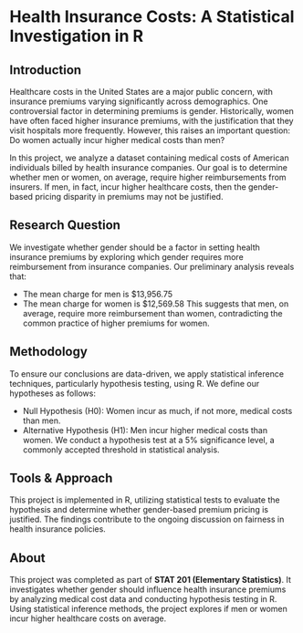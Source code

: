 # Health Insurance Costs: A Statistical Investigation in R

## Introduction
Healthcare costs in the United States are a major public concern, with insurance premiums varying significantly across demographics. One controversial factor in determining premiums is gender. Historically, women have often faced higher insurance premiums, with the justification that they visit hospitals more frequently. However, this raises an important question: Do women actually incur higher medical costs than men?

In this project, we analyze a dataset containing medical costs of American individuals billed by health insurance companies. Our goal is to determine whether men or women, on average, require higher reimbursements from insurers. If men, in fact, incur higher healthcare costs, then the gender-based pricing disparity in premiums may not be justified.

## Research Question
We investigate whether gender should be a factor in setting health insurance premiums by exploring which gender requires more reimbursement from insurance companies. Our preliminary analysis reveals that:

- The mean charge for men is $13,956.75
- The mean charge for women is $12,569.58
This suggests that men, on average, require more reimbursement than women, contradicting the common practice of higher premiums for women.

## Methodology 
To ensure our conclusions are data-driven, we apply statistical inference techniques, particularly hypothesis testing, using R. We define our hypotheses as follows:

- Null Hypothesis (H0): Women incur as much, if not more, medical costs than men.
- Alternative Hypothesis (H1): Men incur higher medical costs than women.
We conduct a hypothesis test at a 5% significance level, a commonly accepted threshold in statistical analysis.

## Tools & Approach
This project is implemented in R, utilizing statistical tests to evaluate the hypothesis and determine whether gender-based premium pricing is justified. The findings contribute to the ongoing discussion on fairness in health insurance policies.

## About  
This project was completed as part of **STAT 201 (Elementary Statistics)**. It investigates whether gender should influence health insurance premiums by analyzing medical cost data and conducting hypothesis testing in R. Using statistical inference methods, the project explores if men or women incur higher healthcare costs on average.
